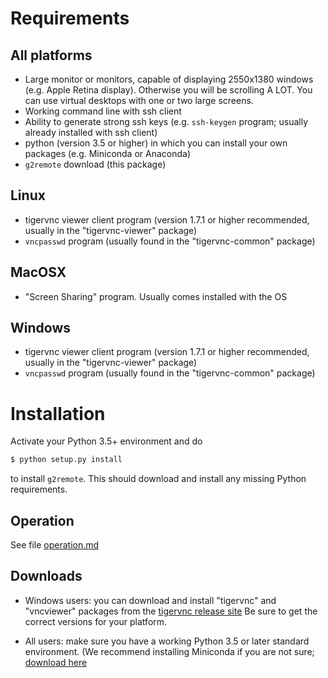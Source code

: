 # Requirements

## All platforms

* Large monitor or monitors, capable of displaying 2550x1380 windows
  (e.g. Apple Retina display).  Otherwise you will be scrolling A LOT.
  You can use virtual desktops with one or two large screens.
* Working command line with ssh client
* Ability to generate strong ssh keys (e.g. `ssh-keygen` program;
  usually already installed with ssh client)
* python (version 3.5 or higher) in which you can install your own
  packages (e.g. Miniconda or Anaconda)
* `g2remote` download (this package)

## Linux

* tigervnc viewer client program (version 1.7.1 or higher recommended,
  usually in the "tigervnc-viewer" package)
* `vncpasswd` program (usually found in the "tigervnc-common" package)

## MacOSX

* "Screen Sharing" program.  Usually comes installed with the OS

## Windows

* tigervnc viewer client program (version 1.7.1 or higher recommended,
  usually in the "tigervnc-viewer" package)
* `vncpasswd` program (usually found in the "tigervnc-common" package)


# Installation

Activate your Python 3.5+ environment and do

```bash
$ python setup.py install
```

to install `g2remote`.  This should download and install any missing
Python requirements.


## Operation

See file [operation.md](https://github.com/naojsoft/g2remote/blob/master/operation.md)


## Downloads

* Windows users: you can download and install "tigervnc" and "vncviewer"
  packages from the [tigervnc release site](https://github.com/TigerVNC/tigervnc/releases) 
  Be sure to get the correct versions for your platform.

* All users: make sure you have a working Python 3.5 or later standard
  environment.  (We recommend installing Miniconda if you are not sure;
  [download here](https://docs.conda.io/en/latest/miniconda.html)


